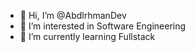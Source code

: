 - 👋 Hi, I’m @AbdlrhmanDev
- 👀 I’m interested in Software Engineering
- 🌱 I’m currently learning Fullstack
 <!--
- 💞️ I’m looking to collaborate on ...
- 📫 How to reach me ...
- 😄 Pronouns: ...
- ⚡ Fun fact: ...
AbdlrhmanDev/AbdlrhmanDev is a ✨ special ✨ repository because its `README.md` (this file) appears on your GitHub profile.
You can click the Preview link to take a look at your changes.
--->
